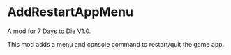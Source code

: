 # AddRestartAppMenu

A mod for 7 Days to Die V1.0.

This mod adds a menu and console command to restart/quit the game app.